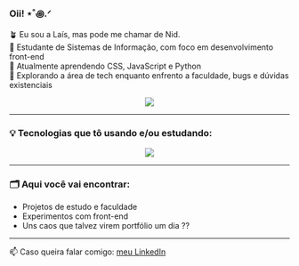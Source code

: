 ### Oii! ⋆˚꩜.ᐟ 

🪴 Eu sou a Laís, mas pode me chamar de Nid.   
🌙 Estudante de Sistemas de Informação, com foco em desenvolvimento front-end   
🎨 Atualmente aprendendo CSS, JavaScript e Python   
🌱 Explorando a área de tech enquanto enfrento a faculdade, bugs e dúvidas existenciais   

<p align="center">
  <a href="https://github.com/anuraghazra/github-readme-stats">
    <img src="https://github-readme-stats.vercel.app/api/top-langs/?username=lais-viana&layout=compact&theme=rose" />
  </a>
</p>

---

### 💡 Tecnologias que tô usando e/ou estudando:

<div align="center">
  <a href="https://skillicons.dev">
    <img src="https://skillicons.dev/icons?i=html,css,js,python,postgres,php,git" />
  </a>
</div>

---

### 🗂️ Aqui você vai encontrar:
- Projetos de estudo e faculdade
- Experimentos com front-end
- Uns caos que talvez virem portfólio um dia ??

---

📫 Caso queira falar comigo:  [meu LinkedIn](https://www.linkedin.com/in/la%C3%ADs-viana-357a34287/)
